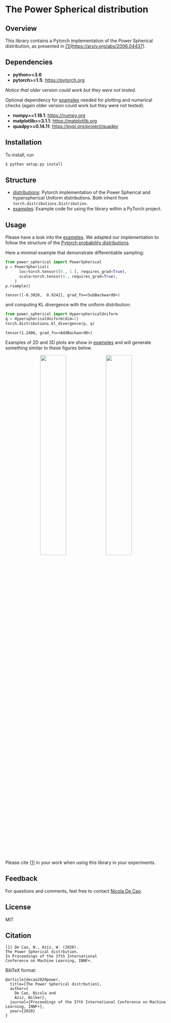 # The Power Spherical distribution

## Overview
This library contains a Pytorch implementation of the Power Spherical distribution, as presented in [[1]](#citation)(https://arxiv.org/abs/2006.04437).

## Dependencies

* **python>=3.6**
* **pytorch>=1.5**: https://pytorch.org

*Notice that older version could work but they were not tested.*

Optional dependency for [examples](https://github.com/nicola-decao/power_spherical/blob/master/example.ipynb) needed for plotting and numerical checks (again older version could work but they were not tested):
* **numpy>=1.18.1**: https://numpy.org
* **matplotlib>=3.1.1**: https://matplotlib.org
* **quadpy>=0.14.11**: https://pypi.org/project/quadpy

## Installation

To install, run

```bash
$ python setup.py install
```

## Structure
* [distributions](https://github.com/nicola-decao/power_spherical/blob/master/power_spherical/distributions.py): Pytorch implementation of the Power Spherical and hyperspherical Uniform distributions. Both inherit from `torch.distributions.Distribution`.
* [examples](https://github.com/nicola-decao/power_spherical/blob/master/example.ipynb): Example code for using the library within a PyTorch project.

## Usage
Please have a look into the [examples](https://github.com/nicola-decao/power_spherical/blob/master/example.ipynb). We adapted our implementation to follow the structure of the [Pytorch probability distributions](https://pytorch.org/docs/stable/distributions.html).

Here a minimal example that demonstrate differentiable sampling:
```python
from power_spherical import PowerSpherical
p = PowerSpherical(
      loc=torch.tensor([0., 1.], requires_grad=True),
      scale=torch.tensor(4., requires_grad=True),
    )
p.rsample()
```




    tensor([-0.3820,  0.9242], grad_fn=<SubBackward0>)
    
and computing KL divergence with the uniform distribution:
```python
from power_spherical import HypersphericalUniform
q = HypersphericalUniform(dim=2)
torch.distributions.kl_divergence(p, q)
```




    tensor(1.2486, grad_fn=<AddBackward0>)

Examples of 2D and 3D plots are show in [examples](https://github.com/nicola-decao/power_spherical/blob/master/example.ipynb) and will generate something similar to these figures below.
<p align="center">
  <img class="paper_logo" src="https://i.imgur.com/4iITHS5.png" width=40%>
  <img class="paper_logo" src="https://i.imgur.com/zXZWr9H.png" width=40%>
</p>

Please cite [[1](#citation)] in your work when using this library in your experiments.

## Feedback
For questions and comments, feel free to contact [Nicola De Cao](mailto:nicola.decao@gmail.com).

## License
MIT

## Citation
```
[1] De Cao, N., Aziz, W. (2020). 
The Power Spherical distrbution.
In Proceedings of the 37th International 
Conference on Machine Learning, INNF+.
```

BibTeX format:
```
@article{decao2020power,
  title={The Power Spherical distrbution},
  author={
    De Cao, Nicola and
    Aziz, Wilker},
  journal={Proceedings of the 37th International Conference on Machine Learning, INNF+},
  year={2020}
}
```
